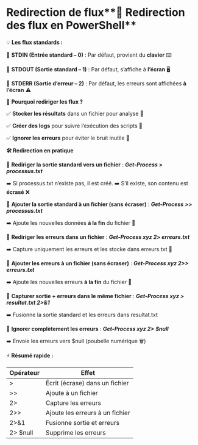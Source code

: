 # Redirection de flux**🎯 Redirection des flux en PowerShell**

💡 **Les flux standards :**

🔹 **STDIN (Entrée standard – 0)** : Par défaut, provient du **clavier** ⌨️

🔹 **STDOUT (Sortie standard – 1)** : Par défaut, s’affiche à **l’écran** 🖥️

🔹 **STDERR (Sortie d’erreur – 2)** : Par défaut, les erreurs sont affichées **à l’écran** ⚠️



📌 **Pourquoi rediriger les flux ?**

✅ **Stocker les résultats** dans un fichier pour analyse 📂

✅ **Créer des logs** pour suivre l’exécution des scripts 📜

✅ **Ignorer les erreurs** pour éviter le bruit inutile 🚫



**🛠️ Redirection en pratique**

🔹 **Rediriger la sortie standard vers un fichier** : ***Get-Process > processus.txt***

➡️ Si processus.txt n’existe pas, il est créé. ➡️ S’il existe, son contenu est **écrasé** ❌



🔹 **Ajouter la sortie standard à un fichier (sans écraser)** : ***Get-Process >> processus.txt***

➡️ Ajoute les nouvelles données **à la fin** du fichier 📌



🔹 **Rediriger les erreurs dans un fichier** : ***Get-Process xyz 2> erreurs.txt***

➡️ Capture uniquement les erreurs et les stocke dans erreurs.txt 🚨



🔹 **Ajouter les erreurs à un fichier (sans écraser)** : ***Get-Process xyz 2>> erreurs.txt***

➡️ Ajoute les nouvelles erreurs **à la fin** du fichier 📌



🔹 **Capturer sortie + erreurs dans le même fichier** : ***Get-Process xyz > resultat.txt 2>&1***

➡️ Fusionne la sortie standard et les erreurs dans resultat.txt



🔹 **Ignorer complètement les erreurs** : ***Get-Process xyz 2> $null***

➡️ Envoie les erreurs vers $null (poubelle numérique 🗑️)

⚡ **Résumé rapide :**

| **Opérateur** | **Effet**                       |
|---------------|---------------------------------|
| >            | Écrit (écrase) dans un fichier  |
| >>          | Ajoute à un fichier             |
| 2>           | Capture les erreurs             |
| 2>>         | Ajoute les erreurs à un fichier |
| 2>&1         | Fusionne sortie et erreurs      |
| 2> $null    | Supprime les erreurs            |
